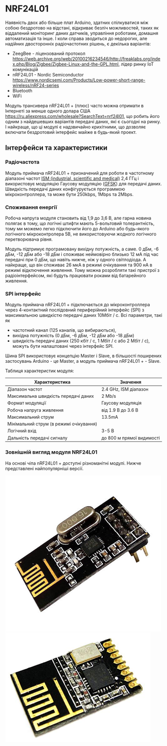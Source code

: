 # NRF24L01

Наявність двох або більше плат Arduino, здатних спілкуватися між собою бездротово на відстані, 
відкриває безліч можливостей, таких як 
віддалений моніторинг даних датчиків, управління роботами, домашня автоматизація та інше. 
І коли справа зводиться до недорогих, але надійних двосторонніх радіочастотних рішень, є декілька варіантів:
- ZeegBee - ліцензований протокол https://web.archive.org/web/20100216234546/http://freaklabs.org/index.php/Blog/Zigbee/Zigbee-Linux-and-the-GPL.html, лідер ринку IoT комунікацій
- nRF24L01 - Nordic Semiconductor https://www.nordicsemi.com/Products/Low-power-short-range-wireless/nRF24-series
- Bluetooth
- WiFi

Модуль трансивера nRF24L01 + (плюс) часто можна отримати в Інтернеті 
за менше одного долара США https://ru.aliexpress.com/wholesale?SearchText=nrf24l01, 
що робить його одним з найдешевших варіантів передачі даних, які є сьогодні на ринку. 
І найкраще, що ці модулі є надзвичайно крихітними, що дозволяє включати бездротовий інтерфейс майже в будь-який проект.

## Інтерфейси та характеристики

### Радіочастота

Модуль приймача nRF24L01 + призначений для роботи в частотному діапазоні частот [ISM (industrial, scientific and medical)](https://uk.wikipedia.org/wiki/ISM) 2,4 ГГц 
і використовує модуляцію Гаусову модуляцію ([GFSK](https://web.archive.org/web/20110119025729/http://digital.sibsutis.ru/WLL/GMSK.htm)) для передачі даних. 
Швидкість передачі даних конфігурується программою мікроконтроллера, та може бути 250kbps, 1Mbps та 2Mbps.

### Споживання енергії

Робоча напруга модуля становить від 1,9 до 3,6 В, але гарна новина полягає в тому, 
що логічні штифти мають 5-вольтовий толерантність, 
тому ми можемо легко підключити його до Arduino або будь-якого логічного мікроконтролера 5В, 
не використовуючи жодного логічного перетворювача рівня.

Модуль підтримує програмовану вихідну потужність, а саме. 0 дБм, -6 дБм, -12 дБм або -18 дБм 
і споживає неймовірно близько 12 мА під час передачі при 0 дБм, що навіть нижче, ніж у одного світлодіода. 
А найкраще, що він споживає 26 мкА в режимі очікування та 900 нА в режимі відключення живлення. 
Тому можна розробляти такі пристрої з радіоінтерфейсом, які будуть працювати роками від батарейного живлення.

### SPI інтерфейс

Модуль приймача nRF24L01 + підключається до мікроконтроллера через 4-контактний послідовний периферійний інтерфейс (SPI) 
з максимальною швидкістю передачі даних 10Мбіт / с. 
Всі параметри, такі як 
- частотний канал (125 каналів, що вибираються), 
- вихідна потужність (0 дБм, -6 дБм, -12 дБм або -18 дБм) 
- швидкість передачі даних (250 кбіт / с, 1 Мбіт / с або 2 Мбіт / с), 
можуть бути налаштовані через інтерфейс SPI.

Шина SPI використовує концепцію Master і Slave, в більшості поширених застосувань Arduino - це Master, а модуль приймача nRF24L01 + - Slave. 

Таблиця характеристик модуля:

| Характеристика | Значення |
| ----------- | ----------- |
| Діапазон частот      | 2.4 GHz, ISM діапазон       |
| Максимальна швидкість передачі даних   | 2 Mb/s        |
| Формат модуляції | Гаусову модуляція |
| Робоча напруга живлення | від 1.9 В до 3.6 В |
| Максимальний струм | 13.5mA |
| Мінімальний струм (в режимі очікування) | 
| Логічний вхід | 3-5 В |
| Дальність передачі сигналу | до 800 м прямої видимості |


### Зовнішній вигляд модуля NRF24L01

На основі чіпа nRF24L01 + доступні різноманітні модулі. 
Нижче представлені найпопулярніші версії.

![Стандартна версія модуля NRF24L01](images/nrf24l01-module-standard.jpg)
![SMD весія модуля NRF24L01](images/nrf24l01-module-smd.jpg)